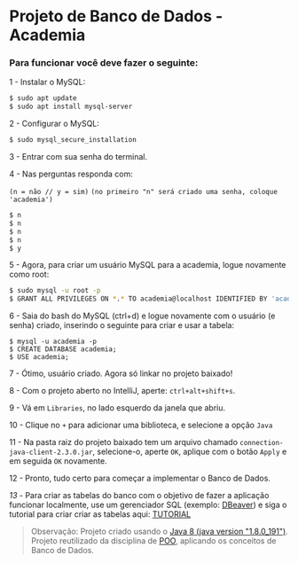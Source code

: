 # **Projeto de Banco de Dados - Academia**

### Para funcionar você deve fazer o seguinte:

1 - Instalar o MySQL:

```sh
$ sudo apt update
$ sudo apt install mysql-server
```

2 - Configurar o MySQL:

```sh
$ sudo mysql_secure_installation
```

3 - Entrar com sua senha do terminal.

4 - Nas perguntas responda com:

`(n = não // y = sim)`
`(no primeiro "n" será criado uma senha, coloque 'academia')`


```sh
$ n
$ n
$ n
$ n
$ y
```

5 - Agora, para criar um usuário MySQL para a academia, logue novamente como root:

```sh
$ sudo mysql -u root -p
$ GRANT ALL PRIVILEGES ON *.* TO academia@localhost IDENTIFIED BY 'academia' WITH GRANT OPTION;
```

6 - Saia do bash do MySQL (ctrl+d) e logue novamente com o usuário (e senha) criado, inserindo o seguinte para criar e usar a tabela:

```
$ mysql -u academia -p
$ CREATE DATABASE academia;
$ USE academia;
```

7 - Ótimo, usuário criado. Agora só linkar no projeto baixado!

8 - Com o projeto aberto no IntelliJ, aperte: ``ctrl+alt+shift+s``.

9 - Vá em ``Libraries``, no lado esquerdo da janela que abriu.

10 - Clique no ``+`` para adicionar uma biblioteca, e selecione a opção ``Java``

11 - Na pasta raiz do projeto baixado tem um arquivo chamado ``connection-java-client-2.3.0.jar``, selecione-o, aperte ``OK``, aplique com o botão ``Apply`` e em seguida ``OK`` novamente.

12 - Pronto, tudo certo para começar a implementar o Banco de Dados.

*13* - Para criar as tabelas do banco com o objetivo de fazer a aplicação funcionar localmente, use um gerenciador SQL (exemplo: [DBeaver](https://dbeaver.io/download/)) e siga o tutorial para criar criar as tabelas aqui: [TUTORIAL](./SQL_das_tabelas.pdf)

> Observação: Projeto criado usando o [Java 8 (java version "1.8.0_191")](./Instalar_Java_8.pdf).  
> Projeto reutilizado da disciplina de [POO](https://github.com/lohhans/projetoPOO), aplicando os conceitos de Banco de Dados.